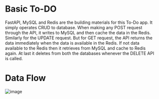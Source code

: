 # Basic To-DO
FastAPI, MySQL and Redis are the building materials for this To-Do app. It simply operates CRUD to database. When making any POST request through the API, it writes to MySQL and then cache the data in the Redis. Similarly for the UPDATE request. But for GET request, the API returns the data immediately when the data is available in the Redis. If not data available to the Redis then it retrieves from MySQL and cache to Redis again. At last it deletes from both the databases whenever the DELETE API is called.

# Data Flow
![image](https://github.com/tanjimulislam55/FastAPIRedisCRUD/assets/38599881/00d63b46-b3e2-4eb0-a234-1e0a4a4a91da)
